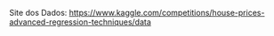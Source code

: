 Site dos Dados: https://www.kaggle.com/competitions/house-prices-advanced-regression-techniques/data
